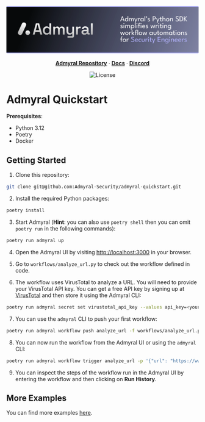<p align="center">
<img src="img/banner.svg" alt="admyral" />
</p>

<div align="center">
  <div>
      <a href="https://github.com/Admyral-Security/admyral"><strong>Admyral Repository</strong></a> ·
      <a href="https://docs.admyral.dev/"><strong>Docs</strong></a> ·
      <a href="https://discord.gg/GqbJZT9Hbf"><strong>Discord</strong></a>
  </div>
  <div>

![License](https://img.shields.io/badge/License-Apache%202.0-blue?style=flat-square&logo=apache)

  </div>
</div>

# Admyral Quickstart

**Prerequisites**:

- Python 3.12
- Poetry
- Docker

## Getting Started

1. Clone this repository:

```bash
git clone git@github.com:Admyral-Security/admyral-quickstart.git
```

2. Install the required Python packages:

```bash
poetry install
```

3. Start Admyral (**Hint**: you can also use `poetry shell` then you can omit `poetry run` in the following commands):

```bash
poetry run admyral up
```

4. Open the Admyral UI by visiting [http://localhost:3000](http://localhost:3000) in your browser.

5. Go to `workflows/analyze_url.py` to check out the workflow defined in code.

6. The workflow uses VirusTotal to analyze a URL. You will need to provide your VirusTotal API key. You can get a free API key by signing up at [VirusTotal](https://www.virustotal.com/) and then store it using the Admyral CLI:

```bash
poetry run admyral secret set virustotal_api_key --values api_key=<your_api_key>
```

7. You can use the `admyral` CLI to push your first workflow:

```bash
poetry run admyral workflow push analyze_url -f workflows/analyze_url.py --activate
```

8. You can now run the workflow from the Admyral UI or using the `admyral` CLI:

```bash
poetry run admyral workflow trigger analyze_url -p '{"url": "https://www.google.com"}'
```

9. You can inspect the steps of the workflow run in the Admyral UI by entering the workflow and then clicking on **Run History**.

## More Examples

You can find more examples [here](https://github.com/Admyral-Security/admyral/tree/main/examples).
